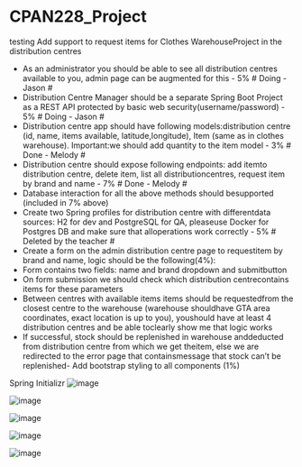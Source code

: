 # CPAN228_Project
testing
Add support to request items for Clothes WarehouseProject in the distribution centres
- As an administrator you should be able to see all distribution centres available to you, admin page can be augmented for this - 5% # Doing - Jason #
- Distribution Centre Manager should be a separate Spring Boot Project as a REST API protected by basic web security(username/password) - 5% # Doing - Jason #
- Distribution centre app should have following models:distribution centre (id, name, items available, latitude,longitude), Item (same as in clothes warehouse). Important:we should add quantity to the item model - 3% # Done - Melody #
- Distribution centre should expose following endpoints: add itemto distribution centre, delete item, list all distributioncentres, request item by brand and name - 7% # Done - Melody #
- Database interaction for all the above methods should besupported (included in 7% above)
- Create two Spring profiles for distribution centre with differentdata sources: H2 for dev and PostgreSQL for QA, pleaseuse Docker for Postgres DB and make sure that alloperations work correctly - 5% # Deleted by the teacher #
- Create a form on the admin distribution centre page to requestitem by brand and name, logic should be the following(4%):
- Form contains two fields: name and brand dropdown and submitbutton
- On form submission we should check which distribution centrecontains items for these parameters
- Between centres with available items items should be requestedfrom the closest centre to the warehouse (warehouse shouldhave GTA area coordinates, exact location is up to you), youshould have at least 4 distribution centres and be able toclearly show me that logic works
- If successful, stock should be replenished in warehouse anddeducted from distribution centre from which we get theitem, else we are redirected to the error page that containsmessage that stock can’t be replenished- Add bootstrap styling to all components (1%)

Spring Initializr
![image](https://user-images.githubusercontent.com/32995324/229323795-ea937b64-6802-42e2-9164-4784f8210c52.png)
 
 ![image](https://user-images.githubusercontent.com/32995324/229535296-2381846e-cf9c-4d50-bf8a-ee72d1a446c0.png)

![image](https://user-images.githubusercontent.com/32995324/229535345-3983ccd0-051c-45f7-bd53-d3dfa7c01137.png)

 ![image](https://user-images.githubusercontent.com/32995324/229535388-a686075e-a97d-4d8f-92cc-3922ea33a1bc.png)

![image](https://user-images.githubusercontent.com/32995324/229535429-8eed3a16-2ce4-433e-80c4-837c1c9ae842.png)

 



